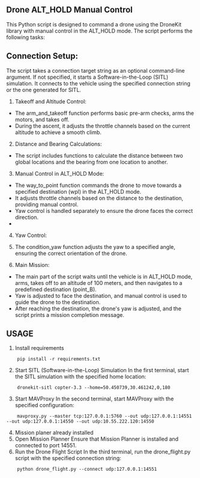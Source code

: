 ## **Drone ALT_HOLD Manual Control**

This Python script is designed to command a drone using the DroneKit library with manual control in the ALT_HOLD mode. The script performs the following tasks:

## Connection Setup:
The script takes a connection target string as an optional command-line argument. If not specified, it starts a Software-in-the-Loop (SITL) simulation.
It connects to the vehicle using the specified connection string or the one generated for SITL.

1. Takeoff and Altitude Control:

 - The arm_and_takeoff function performs basic pre-arm checks, arms the motors, and takes off.
 - During the ascent, it adjusts the throttle channels based on the current altitude to achieve a smooth climb.

2. Distance and Bearing Calculations:

 - The script includes functions to calculate the distance between two global locations and the bearing from one location to another.

3. Manual Control in ALT_HOLD Mode:

 - The way_to_point function commands the drone to move towards a specified destination (wpl) in the ALT_HOLD mode.
 - It adjusts throttle channels based on the distance to the destination, providing manual control.
 - Yaw control is handled separately to ensure the drone faces the correct direction.
 - 
4. Yaw Control:

5. The condition_yaw function adjusts the yaw to a specified angle, ensuring the correct orientation of the drone.

6.  Main Mission:

 - The main part of the script waits until the vehicle is in ALT_HOLD mode, arms, takes off to an altitude of 100 meters, and then navigates to a predefined destination (point_B).
 - Yaw is adjusted to face the destination, and manual control is used to guide the drone to the destination.
 - After reaching the destination, the drone's yaw is adjusted, and the script prints a mission completion message.

## **USAGE**

1. Install requirements  
```terminal
    pip install -r requirements.txt
```
2. Start SITL (Software-in-the-Loop) Simulation
In the first terminal, start the SITL simulation with the specified home location:
```terminal
    dronekit-sitl copter-3.3 --home=50.450739,30.461242,0,180
```


3. Start MAVProxy
In the second terminal, start MAVProxy with the specified configuration:
```terminal
    mavproxy.py --master tcp:127.0.0.1:5760 --out udp:127.0.0.1:14551 --out udp:127.0.0.1:14550 --out udp:10.55.222.120:14550
```
4. Mission planer already installed
5. Open Mission Planner
Ensure that Mission Planner is installed and connected to port 14551.
6. Run the Drone Flight Script
In the third terminal, run the drone_flight.py script with the specified connection string:
```terminal
    python drone_flight.py --connect udp:127.0.0.1:14551
```
